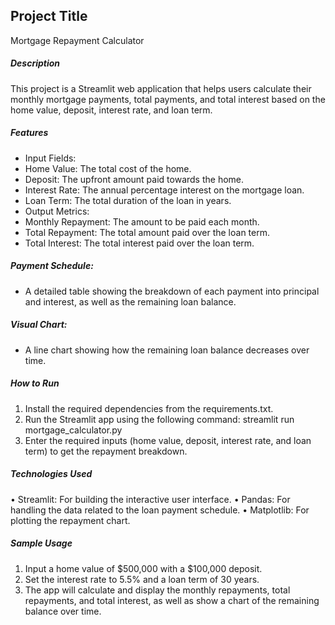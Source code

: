 ## Project Title
Mortgage Repayment Calculator

##### Description
This project is a Streamlit web application that helps users calculate their monthly mortgage payments, total payments, and total interest based on the home value, deposit, interest rate, and loan term.

##### Features
* Input Fields:
* Home Value: The total cost of the home.
* Deposit: The upfront amount paid towards the home.
* Interest Rate: The annual percentage interest on the mortgage loan.
* Loan Term: The total duration of the loan in years.
* Output Metrics:
* Monthly Repayment: The amount to be paid each month.
* Total Repayment: The total amount paid over the loan term.
* Total Interest: The total interest paid over the loan term.

  
##### Payment Schedule:
* A detailed table showing the breakdown of each payment into principal and interest, as well as the remaining loan balance.
##### Visual Chart:
* A line chart showing how the remaining loan balance decreases over time.

  
##### How to Run
1.	Install the required dependencies from the requirements.txt.
2.	Run the Streamlit app using the following command: streamlit run mortgage_calculator.py
3.	Enter the required inputs (home value, deposit, interest rate, and loan term) to get the repayment breakdown.


##### Technologies Used
•	Streamlit: For building the interactive user interface.
•	Pandas: For handling the data related to the loan payment schedule.
•	Matplotlib: For plotting the repayment chart.


##### Sample Usage
1.	Input a home value of $500,000 with a $100,000 deposit.
2.	Set the interest rate to 5.5% and a loan term of 30 years.
3.	The app will calculate and display the monthly repayments, total repayments, and total interest, as well as show a chart of the remaining balance over time.
